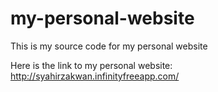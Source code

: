 # my-personal-website
This is my source code for my personal website

Here is the link to my personal website: http://syahirzakwan.infinityfreeapp.com/
